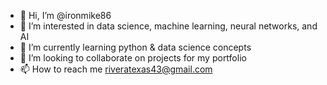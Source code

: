 - 👋 Hi, I’m @ironmike86
- 👀 I’m interested in data science, machine learning, neural networks, and AI
- 🌱 I’m currently learning python & data science concepts
- 💞️ I’m looking to collaborate on projects for my portfolio
- 📫 How to reach me riveratexas43@gmail.com

<!---
ironmike86/ironmike86 is a ✨ special ✨ repository because its `README.md` (this file) appears on your GitHub profile.
You can click the Preview link to take a look at your changes.
--->
